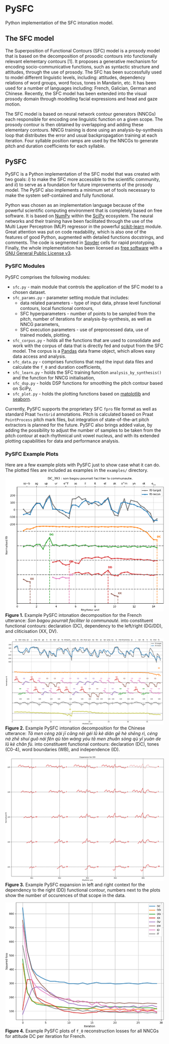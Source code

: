 # PySFC
Python implementation of the SFC intonation model.
 

## The SFC model

The Superposition of Functional Contours (SFC) model is a prosody model that is based on the decomposition of prosodic contours into functionally relevant elementary contours [1]. It proposes a generative mechanism for encoding socio-communicative functions, such as syntactic structure and attitudes, through the use of prosody. 
The SFC has been successfully used to model different linguistic levels, including: attitudes, dependency relations of word groups, word focus, tones in Mandarin, etc. It has been used for a number of languages including: French, Galician, German and Chinese. Recently, the SFC model has been extended into the visual prosody domain through modelling facial expressions and head and gaze motion. 

The SFC model is based on neural network contour generators (NNCGs) each responsible for encoding one linguistic function on a given scope. The prosody contour is then obtained by overlapping and adding these elementary contours. 
NNCG training is done using an analysis-by-synthesis loop that distributes the error and usual backpropagation training at each iteration. 
Four syllable position ramps are used by the NNCGs to generate pitch and duration coefficients for each syllable.


## PySFC

PySFC is a Python implementation of the SFC model that was created with two goals: *i*) to make the SFC more accessible to the scientific community, and *ii*) to serve as a foundation for future improvements of the prosody model. 
The PySFC also implements a minimum set of tools necessary to make the system self-contained and fully functional. 

Python was chosen as an implementation language because of the powerful scientific computing environment that is completely based on free software. It is based on [NumPy](http://www.numpy.org/) within the [SciPy](https://www.scipy.org/) ecosystem. The neural networks and their training have been facilitated through the use of the Multi Layer Perceptron (MLP) regressor in the powerful [scikit-learn](http://scikit-learn.org/stable/index.html) module. 
Great attention was put on code readability, which is also one of the features of good Python, augmented with detailed functions docstrings, and comments. The code is segmented in [Spyder](https://pythonhosted.org/spyder/) cells for rapid prototyping. Finally, the whole implementation has been licensed as [free software](http://fsf.org/) with a [GNU General Public License v3](http://www.gnu.org/licenses/).

### PySFC Modules

PySFC comprises the following modules:
 * `sfc.py` - main module that controls the application of the SFC model to a chosen dataset. 
 * `sfc_params.py` - parameter setting module that includes:
      * data related parameters - type of input data, phrase level functional contours, local functional contours, 
      * SFC hyperparameters - number of points to be sampled from the pitch, number of iterations for analysis-by-synthesis, as well as NNCG parameters, 
      * SFC execution parameters - use of preprocessed data, use of trained models, plotting.
 * `sfc_corpus.py` - holds all the functions that are used to consolidate and work with the corpus of data that is directly fed and output from the SFC model. The corpus is a [Pandas](http://pandas.pydata.org/) data frame object, which allows easy data access and analysis. 
 * `sfc_data.py` - comprises functions that read the input data files and calculate the `f_0` and duration coefficients,
 * `sfc_learn.py` - holds the SFC training function `analysis_by_synthesis()` and the function for NNCG initialisation,
 * `sfc_dsp.py` - holds DSP functions for smoothing the pitch contour based on SciPy,
 * `sfc_plot.py` - holds the plotting functions based on [matplotlib](http://matplotlib.org/) and [seaborn](http://seaborn.pydata.org/).

Currently, PySFC supports the proprietary SFC `fpro` file format as well as standard Praat `TextGrid` annotations. Pitch is calculated based on Praat `PointProcess` pitch mark files, but integration of state-of-the-art pitch extractors is planned for the future. 
PySFC also brings added value, by adding the possibility to adjust the number of samples to be taken from the pitch contour at each rhythmical unit vowel nucleus, and with its extended plotting capabilities for data and performance analysis.

### PySFC Example Plots

Here are a few example plots with PySFC just to show case what it can do. The plotted files are included as examples in the `examples/` directory.

![alt text](r1_DC_393.png)
**Figure 1.** Example PySFC intonation decomposition for the French utterance: *Son bagou pourrait faciliter la communauté.* into constituent functional contours: declaration (DC), dependency to the left/right (DG/DD), and cliticisation (XX, DV).

![alt text](r1_chinese_003.png)
**Figure 2.** Example PySFC intonation decomposition for the Chinese utterance: *Tā men céng zài jī cāng nèi géi lǔ kè diǎn gē hè shēng rì,
céng ná zhē shuí guǒ nái fěn qù tàn wàng yóu tā men zhuǎn sòng qù yī yuàn de lǔ kè chǎn fù.* into constituent functional contours: declaration (DC), tones (C0-4), word boundaries (WB), and independence (ID).

![alt text](r1_expansion_DD.png)
**Figure 3.** Example PySFC expansion in left and right context for the dependency to the right (DD) functional contour, numbers next to the plots show the number of occurences of that scope in the data.

![alt text](r1_losses_DC.png)
**Figure 4.** Example PySFC plots of `f_0` reconstruction losses for all NNCGs for attitude DC per iteration for French.


